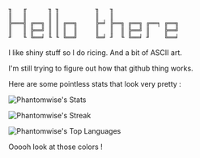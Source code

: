 ```
╖   ╓      ╖ ╖          ╖   ╖                   
║   ║      ║ ║          ║   ║                   
╠═══╣ ╔══╗ ║ ║ ╔══╗     ╠═╛ ╠══╗ ╔══╗ ╔══╕ ╔══╗ 
║   ║ ╠══╝ ║ ║ ║  ║     ║   ║  ║ ╠══╝ ║    ╠══╝ 
╜   ╙ ╚══╛ ╙ ╙ ╚══╝     ╚═╛ ╜  ╙ ╚══╛ ╜    ╚══╛ 
```

I like shiny stuff so I do ricing. And a bit of ASCII art.

I'm still trying to figure out how that github thing works.

Here are some pointless stats that look very pretty :

![Phantomwise's Stats](https://github-readme-stats.vercel.app/api?username=Phantomwise&theme=radical&show_icons=true&hide_border=true&count_private=true)

![Phantomwise's Streak](https://github-readme-streak-stats.herokuapp.com/?user=Phantomwise&theme=radical&hide_border=true)

![Phantomwise's Top Languages](https://github-readme-stats.vercel.app/api/top-langs/?username=Phantomwise&theme=radical&show_icons=true&hide_border=true&layout=compact)

Ooooh look at those colors !

<!--
**Phantomwise/phantomwise** is a ✨ _special_ ✨ repository because its `README.md` (this file) appears on your GitHub profile.

Here are some ideas to get you started:

- 🔭 I’m currently working on ...
- 🌱 I’m currently learning ...
- 👯 I’m looking to collaborate on ...
- 🤔 I’m looking for help with ...
- 💬 Ask me about ...
- 📫 How to reach me: ...
- 😄 Pronouns: ...
- ⚡ Fun fact: ...
-->

